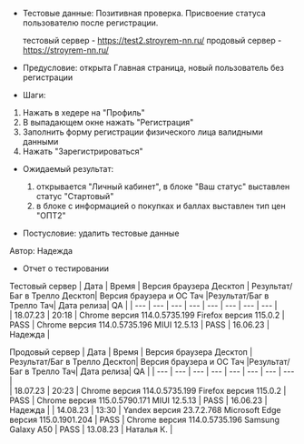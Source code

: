 * Тестовые данные: Позитивная проверка. Присвоение статуса пользователю после регистрации.

	тестовый сервер - https://test2.stroyrem-nn.ru/   продовый сервер - https://stroyrem-nn.ru/

* Предусловие: открыта Главная страница, новый пользователь без регистрации

* Шаги:
1.	Нажать в хедере на "Профиль"
2.	В выпадающем окне нажать "Регистрация"
3.	Заполнить форму регистрации физического лица валидными данными
4.	Нажать "Зарегистрироваться"

* Ожидаемый результат:
	1. открывается "Личный кабинет", в блоке "Ваш статус" выставлен статус "Стартовый"
	2. в блоке с информацией о покупках и баллах выставлен тип цен "ОПТ2"
	
* Постусловие: удалить тестовые данные

Автор: Надежда

* Отчет о тестировании
  
Тестовый сервер
| Дата | Время | Версия браузера Десктоп | Результат/Баг в Трелло Десктоп|  Версия браузера и ОС Тач |Результат/Баг в Трелло Тач| Дата релиза| QA  |
| --- | --- | --- | --- |  --- | --- | --- | --- |   
| 18.07.23 | 20:18 | Chrome версия 114.0.5735.199 Firefox версия 115.0.2 | PASS | Chrome версия 114.0.5735.196 MIUI 12.5.13 | PASS | 16.06.23 | Надежда |  

Продовый сервер
| Дата | Время | Версия браузера Десктоп | Результат/Баг в Трелло Десктоп|  Версия браузера и ОС Тач |Результат/Баг в Трелло Тач| Дата релиза| QA |
| --- | --- | --- | --- |  --- | --- | --- | --- |   
| 18.07.23 | 20:23 | Chrome версия 114.0.5735.199 Firefox версия 115.0.2 | PASS | Chrome версия 115.0.5790.171 MIUI 12.5.13 | PASS | 16.06.23 | Надежда |
| 14.08.23 | 13:30 | Yandex версия 23.7.2.768  Microsoft Edge версия 115.0.1901.204 | PASS | Chrome версия 114.0.5735.196 Samsung Galaxy A50 | PASS | 13.08.23 | Наталья К. |   